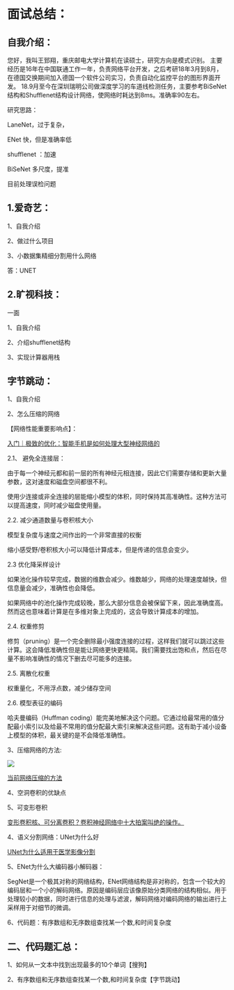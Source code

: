 面试总结：
====================================


自我介绍：
-----------

您好，我叫王郅翔，重庆邮电大学计算机在读硕士，研究方向是模式识别。
主要经历是16年在中国联通工作一年，负责网络平台开发，之后考研18年3月到8月，在德国交换期间加入德国一个软件公司实习，负责自动化监控平台的图形界面开发。
18.9月至今在深圳瑞明公司做深度学习的车道线检测任务，主要参考BiSeNet结构和Shufflenet结构设计网络，使网络时耗达到8ms。准确率90左右。


研究思路：

LaneNet，过于复杂，

ENet 快，但是准确率低

shufflenet ：加速

BiSeNet 多尺度，提准

目前处理误检问题


1.爱奇艺：
-------------------------------------

1、自我介绍

2、做过什么项目

3、小数据集精细分割用什么网络

答：UNET


2.旷视科技：
-------------------------------------

一面

1、自我介绍

2、介绍shufflenet结构

3、实现计算器用栈



字节跳动：
---------------------------------

1、自我介绍

2、怎么压缩的网络



【网络性能重要影响点】：

[入门｜极致的优化：智能手机是如何处理大型神经网络的](http://baijiahao.baidu.com/s?id=1599725448621187064&wfr=spider&for=pc)

2.1、 避免全连接层：

由于每一个神经元都和前一层的所有神经元相连接，因此它们需要存储和更新大量参数，这对速度和磁盘空间都很不利。

使用少连接或非全连接的层能缩小模型的体积，同时保持其高准确性。这种方法可以提高速度，同时减少磁盘使用量。

2.2. 减少通道数量与卷积核大小

模型复杂度与速度之间作出的一个非常直接的权衡

缩小感受野/卷积核大小可以降低计算成本，但是传递的信息会变少。

2.3 优化降采样设计

如果池化操作较早完成，数据的维数会减少。维数越少，网络的处理速度越快，但信息量会减少，准确性也会降低。

如果网络中的池化操作完成较晚，那么大部分信息会被保留下来，因此准确度高。然而这也意味着计算是在多维对象上完成的，这会导致计算成本的增加。

2.4. 权重修剪

修剪（pruning）是一个完全删除最小强度连接的过程，这样我们就可以跳过这些计算。这会降低准确性但是能让网络更快更精简。我们需要找出饱和点，然后在尽量不影响准确性的情况下删去尽可能多的连接。

2.5. 离散化权重

权重量化，不用浮点数，减少储存空间

2.6. 模型表征的编码

哈夫曼编码（Huffman coding）能完美地解决这个问题。它通过给最常用的值分配最小索引以及给最不常用的值分配最大索引来解决这些问题。这有助于减小设备上模型的体积，最关键的是不会降低准确性。



3、压缩网络的方法:

![](http://5b0988e595225.cdn.sohucs.com/images/20180424/e0c25317aa744b4ca822418349d02063.jpeg)



[当前网络压缩的方法](https://www.sohu.com/a/229279060_500659)

4、空洞卷积的优缺点

5、可变形卷积

[变形卷积核、可分离卷积？卷积神经网络中十大拍案叫绝的操作。](https://www.leiphone.com/news/201708/0rQBSwPO62IBhRxV.html)

4、语义分割网络：UNet为什么好

[UNet为什么适用于医学影像分割](https://www.zhihu.com/question/269914775)

5、ENet为什么大编码器小解码器：

SegNet是一个极其对称的网络结构，ENet网络结构是非对称的，包含一个较大的编码层和一个小的解码网络。原因是编码层应该像原始分类网络的结构相似。用于处理较小的数据，同时进行信息的处理与滤波，解码网络对编码网络的输出进行上采样用于对细节的微调。

6、代码题：有序数组和无序数组查找某一个数,和时间复杂度



二、代码题汇总：
--------------------------------------------------------------------------------

1、如何从一文本中找到出现最多的10个单词【搜狗】


2、有序数组和无序数组查找某一个数,和时间复杂度【字节跳动】
